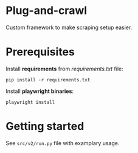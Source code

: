 # Plug-and-crawl
Custom framework to make scraping setup easier.

# Prerequisites
Install **requirements** from *requirements.txt* file:
```
pip install -r requirements.txt
```
Install **playwright binaries**:
```
playwright install
```

# Getting started
See `src/v2/run.py` file with examplary usage.